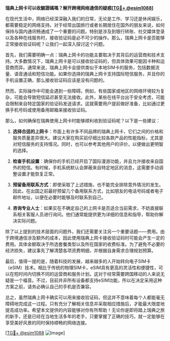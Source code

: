**瑞典上网卡可以收驗證碼嗎？解开跨境网络通信的疑惑[[TG💪+ @esim1088](https://t.me/s/esim1088)]**

在现代生活中，网络已经深深融入我们的日常，无论是工作、学习还是休闲娱乐，都需要稳定的网络支持。对于经常出国旅行或者长期居住在国外的朋友来说，如何保持与国内通讯畅通成了一个重要的问题。特别是涉及到银行转账、社交媒体登录以及各种在线服务时，接收验证码是必不可少的操作。那么，瑞典上网卡是否能够正常接收验证码呢？让我们一起深入探讨这个问题。

首先，我们需要明确一点：瑞典上网卡的功能主要取决于其背后的运营商和技术支持。大多数情况下，瑞典上网卡是可以接收验证码的，但具体效果可能因卡种和运营商而异。通常来说，瑞典上网卡会提供类似于本地SIM卡的服务，包括数据流量、语音通话和短信功能。如果你选择的瑞典上网卡支持国际短信服务，并且你的手机设置正确，那么接收验证码应该是没有问题的。

然而，实际操作中可能会遇到一些障碍。例如，有些国家或地区的网络环境较为复杂，可能会导致短信延迟甚至无法接收。此外，某些在线平台出于安全考虑，可能会限制来自特定国家的验证码发送请求。这就需要用户提前做好准备，比如通过更换手机号码或使用备用邮箱来接收验证码。

那么，如何确保在瑞典使用上网卡时能够顺利收到验证码呢？以下是一些建议：

1. **选择合适的上网卡**：市面上有许多不同品牌的瑞典上网卡，它们之间的价格和服务质量差异很大。建议大家在购买前仔细比较各款产品的性能指标，尤其是对短信服务的支持情况。同时，也可以参考其他用户的评价，以便做出更明智的选择。

2. **检查手机设置**：确保你的手机已经开启了国际漫游功能，并且允许接收来自国外的短信。有时候，手机系统默认会屏蔽来自特定地区的消息，这需要手动调整设置才能恢复正常。

3. **预留备用联系方式**：即使采取了上述措施，也不能完全排除意外情况的发生。因此，在出国之前最好预留几个备用联系方式，比如朋友的电话号码或者电子邮件地址，以便在必要时能够及时联系到自己。

4. **咨询专业人士**：如果实在不确定自己的上网卡是否适合当前需求，不妨直接联系相关客服人员进行询问。他们通常能提供更为详细的信息和指导，帮助你解决实际问题。

除了以上提到的技术层面的问题外，我们还需要关注另一个重要话题——费用。由于跨境通信涉及额外的成本，因此使用瑞典上网卡接收验证码时可能会产生一定的费用。具体金额取决于所选套餐类型以及所在国家的收费标准。为了避免不必要的经济损失，建议事先了解清楚各项资费明细，并根据自身需求合理规划预算。

最后，值得一提的是，随着科技的发展，越来越多的人开始转向电子SIM卡（eSIM）技术。相比于传统的物理SIM卡，eSIM具有更高的灵活性和便捷性，可以在短时间内切换不同的运营商和服务计划。这对于经常需要跨国移动的人来说无疑是一个福音。不过，目前并非所有设备都支持eSIM功能，所以在决定采用这种方案之前，请务必确认自己的手机是否兼容。

总之，虽然瑞典上网卡确实可以用来接收验证码，但这并不意味着每个人都能毫无障碍地完成这一过程。只有充分了解相关信息并采取相应措施后，才能最大限度地提高成功率。希望本文提供的内容能够对你有所帮助！无论你是即将踏上瑞典之旅的新手，还是已经在当地生活多年的老手，只要掌握了正确的技巧，就一定能够在享受美好风景的同时保持顺畅的网络连接。

[[TG💪+ @esim1088](https://t.me/s/esim1088) ![Image](https://i.postimg.cc/4NQfJmqS/Snipaste-2025-05-13-00-14-12.png)]